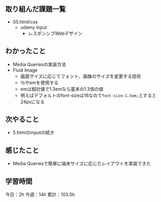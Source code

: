 ## 取り組んだ課題一覧

- 05.html/css
    - udemy input
        - レスポンシブWebデザイン

## わかったこと
- Media Queriesの実装方法
- Fluid Image
    - 画面サイズに応じてフォント、画像のサイズを変更する技術
    - ％やemを使用する
    - emは相対値で1.3emなら基本の1.3倍の値
    - 例えばデフォルトのfont-sizeは16なので`font-size:1.5em;`とすると24pxになる

## 次やること

- 5.htmlのinputの続き

## 感じたこと
- Media Queriesで簡単に端末サイズに応じたレイアウトを実装できた

## 学習時間

今日：2h
今週：14h
累計：103.5h
